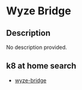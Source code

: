 # Wyze Bridge

## Description

No description provided.

## k8 at home search

- [wyze-bridge](https://nanne.dev/k8s-at-home-search/#/wyze-bridge)
